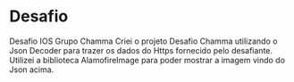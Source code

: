 # Desafio
Desafio IOS Grupo Chamma
Criei o projeto Desafio Chamma utilizando o Json Decoder para trazer os dados do Https fornecido pelo desafiante.
Utilizei a biblioteca AlamofireImage para poder mostrar a imagem vindo do Json acima.
